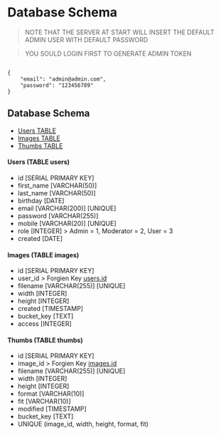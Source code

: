 #  Database Schema

> NOTE THAT THE SERVER AT START WILL INSERT THE DEFAULT ADMIN USER WITH DEFAULT PASSWORD

> YOU SOULD LOGIN FIRST TO GENERATE ADMIN TOKEN
```

{
    "email": "admin@admin.com",
    "password": "123456789"
}
```

## Database Schema

- [Users TABLE](#Users-TABLE-users)
- [Images TABLE](#Images-TABLE-images)
- [Thumbs TABLE](#Thumbs-TABLE-thumbs)


#### Users (TABLE users)
- id [SERIAL PRIMARY KEY]
- first_name [VARCHAR(50)]
- last_name [VARCHAR(50)]
- birthday [DATE]
- email [VARCHAR(200)] [UNIQUE]
- password [VARCHAR(255)]
- mobile [VARCHAR(20)] [UNIQUE]
- role [INTEGER]  >  Admin = 1, Moderator = 2, User = 3
- created [DATE]

#### Images (TABLE images)
- id [SERIAL PRIMARY KEY]
- user_id > Forgien Key [users.id](#Users-TABLE-users)
- filename [VARCHAR(255)] [UNIQUE]
- width [INTEGER] 
- height [INTEGER] 
- created [TIMESTAMP] 
- bucket_key [TEXT]
- access [INTEGER]

#### Thumbs (TABLE thumbs)
- id [SERIAL PRIMARY KEY]
- image_id > Forgien Key [images.id](#Images-TABLE-images)
- filename [VARCHAR(255)] [UNIQUE]
- width [INTEGER] 
- height [INTEGER] 
- format [VARCHAR(10)]
- fit [VARCHAR(10)]
- modified [TIMESTAMP] 
- bucket_key [TEXT]
- UNIQUE (image_id, width, height, format, fit)

